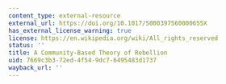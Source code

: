 ```yaml
---
content_type: external-resource
external_url: https://doi.org/10.1017/S000397560000655X
has_external_license_warning: true
license: https://en.wikipedia.org/wiki/All_rights_reserved
status: ''
title: A Community-Based Theory of Rebellion
uid: 7669c3b3-72ed-4f54-9dc7-6495483d1737
wayback_url: ''
---
```


